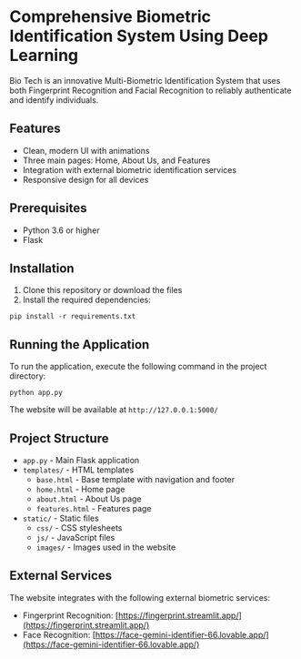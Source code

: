 # Comprehensive Biometric Identification System Using Deep Learning

Bio Tech is an innovative Multi-Biometric Identification System that uses both Fingerprint Recognition and Facial Recognition to reliably authenticate and identify individuals.

## Features

- Clean, modern UI with animations
- Three main pages: Home, About Us, and Features
- Integration with external biometric identification services
- Responsive design for all devices

## Prerequisites

- Python 3.6 or higher
- Flask

## Installation

1. Clone this repository or download the files
2. Install the required dependencies:

```
pip install -r requirements.txt
```

## Running the Application

To run the application, execute the following command in the project directory:

```
python app.py
```

The website will be available at `http://127.0.0.1:5000/`

## Project Structure

- `app.py` - Main Flask application
- `templates/` - HTML templates
  - `base.html` - Base template with navigation and footer
  - `home.html` - Home page
  - `about.html` - About Us page
  - `features.html` - Features page
- `static/` - Static files
  - `css/` - CSS stylesheets
  - `js/` - JavaScript files
  - `images/` - Images used in the website

## External Services

The website integrates with the following external biometric services:

- Fingerprint Recognition: [https://fingerprint.streamlit.app/](https://fingerprint.streamlit.app/)
- Face Recognition: [https://face-gemini-identifier-66.lovable.app/](https://face-gemini-identifier-66.lovable.app/)
